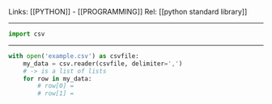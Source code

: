 Links: [[PYTHON]] - [[PROGRAMMING]]
Rel: [[python standard library]]

--- 

```py
import csv
```

---

```py
with open('example.csv') as csvfile:
	my_data = csv.reader(csvfile, delimiter=',')
	# -> is a list of lists
	for row in my_data: 
		# row[0] = 
		# row[1] =
		
```